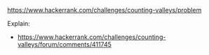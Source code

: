 https://www.hackerrank.com/challenges/counting-valleys/problem

Explain:
- https://www.hackerrank.com/challenges/counting-valleys/forum/comments/411745
